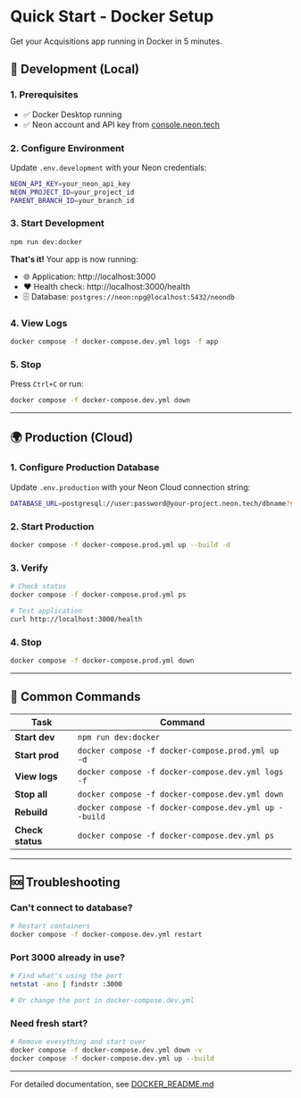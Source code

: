 # Quick Start - Docker Setup

Get your Acquisitions app running in Docker in 5 minutes.

## 🚀 Development (Local)

### 1. Prerequisites
- ✅ Docker Desktop running
- ✅ Neon account and API key from [console.neon.tech](https://console.neon.tech)

### 2. Configure Environment

Update `.env.development` with your Neon credentials:
```bash
NEON_API_KEY=your_neon_api_key
NEON_PROJECT_ID=your_project_id
PARENT_BRANCH_ID=your_branch_id
```

### 3. Start Development

```bash
npm run dev:docker
```

**That's it!** Your app is now running:
- 🌐 Application: http://localhost:3000
- ❤️ Health check: http://localhost:3000/health
- 🗄️ Database: `postgres://neon:npg@localhost:5432/neondb`

### 4. View Logs

```bash
docker compose -f docker-compose.dev.yml logs -f app
```

### 5. Stop

Press `Ctrl+C` or run:
```bash
docker compose -f docker-compose.dev.yml down
```

---

## 🌍 Production (Cloud)

### 1. Configure Production Database

Update `.env.production` with your Neon Cloud connection string:
```bash
DATABASE_URL=postgresql://user:password@your-project.neon.tech/dbname?sslmode=require
```

### 2. Start Production

```bash
docker compose -f docker-compose.prod.yml up --build -d
```

### 3. Verify

```bash
# Check status
docker compose -f docker-compose.prod.yml ps

# Test application
curl http://localhost:3000/health
```

### 4. Stop

```bash
docker compose -f docker-compose.prod.yml down
```

---

## 🔧 Common Commands

| Task | Command |
|------|---------|
| **Start dev** | `npm run dev:docker` |
| **Start prod** | `docker compose -f docker-compose.prod.yml up -d` |
| **View logs** | `docker compose -f docker-compose.dev.yml logs -f` |
| **Stop all** | `docker compose -f docker-compose.dev.yml down` |
| **Rebuild** | `docker compose -f docker-compose.dev.yml up --build` |
| **Check status** | `docker compose -f docker-compose.dev.yml ps` |

---

## 🆘 Troubleshooting

### Can't connect to database?
```bash
# Restart containers
docker compose -f docker-compose.dev.yml restart
```

### Port 3000 already in use?
```bash
# Find what's using the port
netstat -ano | findstr :3000

# Or change the port in docker-compose.dev.yml
```

### Need fresh start?
```bash
# Remove everything and start over
docker compose -f docker-compose.dev.yml down -v
docker compose -f docker-compose.dev.yml up --build
```

---

For detailed documentation, see [DOCKER_README.md](./DOCKER_README.md)
